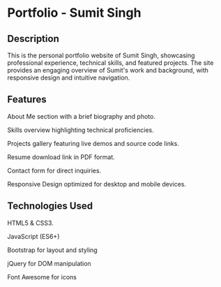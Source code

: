 # Portfolio - Sumit Singh


## Description

This is the personal portfolio website of Sumit Singh, showcasing professional experience, technical skills, and featured projects. The site provides an engaging overview of Sumit's work and background, with responsive design and intuitive navigation.

## Features

About Me section with a brief biography and photo.

Skills overview highlighting technical proficiencies.

Projects gallery featuring live demos and source code links.

Resume download link in PDF format.

Contact form for direct inquiries.

Responsive Design optimized for desktop and mobile devices.

## Technologies Used

HTML5 & CSS3.

JavaScript (ES6+)

Bootstrap for layout and styling

jQuery for DOM manipulation

Font Awesome for icons


